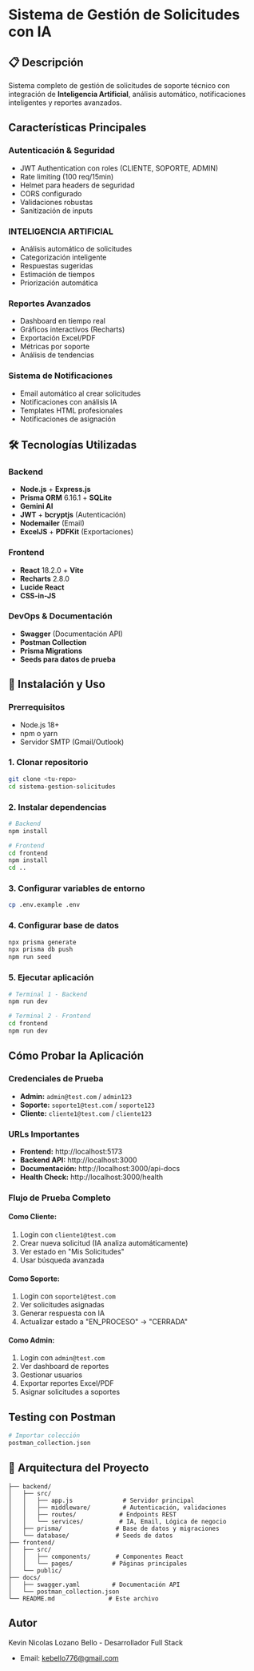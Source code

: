 # Sistema de Gestión de Solicitudes con IA

## 📋 Descripción
Sistema completo de gestión de solicitudes de soporte técnico con integración de **Inteligencia Artificial**, análisis automático, notificaciones inteligentes y reportes avanzados.

##  Características Principales

### **Autenticación & Seguridad**
- JWT Authentication con roles (CLIENTE, SOPORTE, ADMIN)
- Rate limiting (100 req/15min)
- Helmet para headers de seguridad
- CORS configurado
- Validaciones robustas
- Sanitización de inputs

### **INTELIGENCIA ARTIFICIAL**
-  Análisis automático de solicitudes
-  Categorización inteligente
-  Respuestas sugeridas
-  Estimación de tiempos
-  Priorización automática

###  **Reportes Avanzados**
-  Dashboard en tiempo real
-  Gráficos interactivos (Recharts)
-  Exportación Excel/PDF
-  Métricas por soporte
-  Análisis de tendencias

###  **Sistema de Notificaciones**
-  Email automático al crear solicitudes
-  Notificaciones con análisis IA
-  Templates HTML profesionales
-  Notificaciones de asignación

## 🛠 **Tecnologías Utilizadas**

### **Backend**
- **Node.js** + **Express.js**
- **Prisma ORM** 6.16.1 + **SQLite**
- **Gemini AI**
- **JWT** + **bcryptjs** (Autenticación)
- **Nodemailer** (Email)
- **ExcelJS** + **PDFKit** (Exportaciones)

### **Frontend**
- **React** 18.2.0 + **Vite**
- **Recharts** 2.8.0
- **Lucide React**
- **CSS-in-JS**

### **DevOps & Documentación**
- **Swagger** (Documentación API)
- **Postman Collection**
- **Prisma Migrations**
- **Seeds para datos de prueba**

## 🚀 **Instalación y Uso**

### **Prerrequisitos**
- Node.js 18+
- npm o yarn
- Servidor SMTP (Gmail/Outlook)

### **1. Clonar repositorio**
```bash
git clone <tu-repo>
cd sistema-gestion-solicitudes
```

### **2. Instalar dependencias**
```bash
# Backend
npm install

# Frontend
cd frontend
npm install
cd ..
```

### **3. Configurar variables de entorno**
```bash
cp .env.example .env
```

### **4. Configurar base de datos**
```bash
npx prisma generate
npx prisma db push
npm run seed
```

### **5. Ejecutar aplicación**
```bash
# Terminal 1 - Backend
npm run dev

# Terminal 2 - Frontend
cd frontend
npm run dev
```

## **Cómo Probar la Aplicación**

### **Credenciales de Prueba**
- **Admin:** `admin@test.com` / `admin123`
- **Soporte:** `soporte1@test.com` / `soporte123`
- **Cliente:** `cliente1@test.com` / `cliente123`

### **URLs Importantes**
- **Frontend:** http://localhost:5173
- **Backend API:** http://localhost:3000
- **Documentación:** http://localhost:3000/api-docs
- **Health Check:** http://localhost:3000/health

### **Flujo de Prueba Completo**

#### **Como Cliente:**
1. Login con `cliente1@test.com`
2. Crear nueva solicitud (IA analiza automáticamente)
3. Ver estado en "Mis Solicitudes"
4. Usar búsqueda avanzada

#### **Como Soporte:**
1. Login con `soporte1@test.com`
2. Ver solicitudes asignadas
3. Generar respuesta con IA
4. Actualizar estado a "EN_PROCESO" → "CERRADA"

#### **Como Admin:**
1. Login con `admin@test.com`
2. Ver dashboard de reportes
3. Gestionar usuarios
4. Exportar reportes Excel/PDF
5. Asignar solicitudes a soportes

##  **Testing con Postman**
```bash
# Importar colección
postman_collection.json
```

## 🎊 **Arquitectura del Proyecto**

```
├── backend/
│   ├── src/
│   │   ├── app.js              # Servidor principal
│   │   ├── middleware/         # Autenticación, validaciones
│   │   ├── routes/            # Endpoints REST
│   │   └── services/          # IA, Email, Lógica de negocio
│   ├── prisma/               # Base de datos y migraciones
│   └── database/             # Seeds de datos
├── frontend/
│   ├── src/
│   │   ├── components/       # Componentes React
│   │   └── pages/           # Páginas principales
│   └── public/
├── docs/
│   ├── swagger.yaml         # Documentación API
│   └── postman_collection.json
└── README.md               # Este archivo
```


## **Autor**
Kevin Nicolas Lozano Bello - Desarrollador Full Stack
- Email: kebello776@gmail.com
